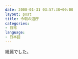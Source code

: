 ```yaml
---
date: 2008-01-31 03:57:38+00:00
layout: post
title: 今朝の道庁
categories:
- 日常
language:
- 日本語
---
```


綺麗でした。

